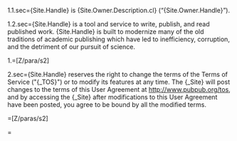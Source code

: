
1.1.sec={Site.Handle} is {Site.Owner.Description.cl} (“{Site.Owner.Handle}”). 

1.2.sec={Site.Handle} is a tool and service to write, publish, and read published work. {Site.Handle} is built to modernize many of the old traditions of academic publishing which have led to inefficiency, corruption, and the detriment of our pursuit of science.

1.=[Z/para/s2]

2.sec={Site.Handle} reserves the right to change the terms of the Terms of Service ("{_TOS}") or to modify its features at any time. The {_Site} will post changes to the terms of this User Agreement at http://www.pubpub.org/tos, and by accessing the {_Site} after modifications to this User Agreement have been posted, you agree to be bound by all the modified terms.

=[Z/paras/s2]

=</i>
